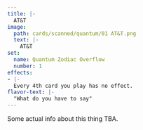 ```yaml
---
title: |-
  AT&T
image: 
  path: cards/scanned/quantum/01 AT&T.png
  text: |-
    AT&T
set:
  name: Quantum Zodiac Overflow
  number: 1
effects: 
- |-
  Every 4th card you play has no effect.
flavor-text: |-
  "What do you have to say"
---
```

Some actual info about this thing TBA.
